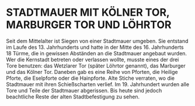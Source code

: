 # STADTMAUER MIT KÖLNER TOR, MARBURGER TOR UND LÖHRTOR

Seit dem Mittelalter ist Siegen von einer Stadtmauer umgeben. Sie entstand im Laufe des 13. Jahrhunderts und hatte in der Mitte des 16. Jahrhunderts 18 Türme, die in gewissen Abständen an die Stadtmauer angebaut wurden. Wer die Kernstadt betreten oder verlassen wollte, musste eines der drei Tore benutzen: das Wetzlarer Tor (später Löhrtor genannt), das Marburger und das Kölner Tor. Daneben gab es eine Reihe von Pforten, die Heilige Pforte, die Eselpforte oder die Hainpforte. Alte Stiche verraten, wo die Stadtmauer mit ihren Schießscharten verlief. Im 19. Jahrhundert wurden alle Tore und Teile der Stadtmauer abgerissen. Bis heute sind jedoch beachtliche Reste der alten Stadtbefestigung zu sehen.
